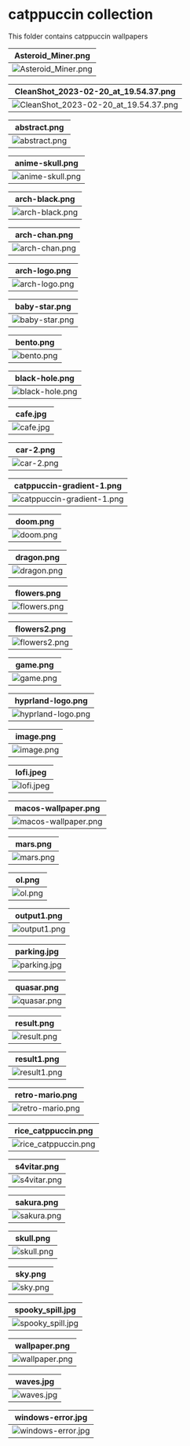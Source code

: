 # catppuccin collection

 This folder contains catppuccin wallpapers 

| **Asteroid_Miner.png** | 
|------------------------------------------|
| ![ Asteroid_Miner.png ](./Asteroid_Miner.png) | 


| **CleanShot_2023-02-20_at_19.54.37.png** | 
|------------------------------------------|
| ![ CleanShot_2023-02-20_at_19.54.37.png ](./CleanShot_2023-02-20_at_19.54.37.png) | 


| **abstract.png** | 
|------------------------------------------|
| ![ abstract.png ](./abstract.png) | 


| **anime-skull.png** | 
|------------------------------------------|
| ![ anime-skull.png ](./anime-skull.png) | 


| **arch-black.png** | 
|------------------------------------------|
| ![ arch-black.png ](./arch-black.png) | 


| **arch-chan.png** | 
|------------------------------------------|
| ![ arch-chan.png ](./arch-chan.png) | 


| **arch-logo.png** | 
|------------------------------------------|
| ![ arch-logo.png ](./arch-logo.png) | 


| **baby-star.png** | 
|------------------------------------------|
| ![ baby-star.png ](./baby-star.png) | 


| **bento.png** | 
|------------------------------------------|
| ![ bento.png ](./bento.png) | 


| **black-hole.png** | 
|------------------------------------------|
| ![ black-hole.png ](./black-hole.png) | 


| **cafe.jpg** | 
|------------------------------------------|
| ![ cafe.jpg ](./cafe.jpg) | 


| **car-2.png** | 
|------------------------------------------|
| ![ car-2.png ](./car-2.png) | 


| **catppuccin-gradient-1.png** | 
|------------------------------------------|
| ![ catppuccin-gradient-1.png ](./catppuccin-gradient-1.png) | 


| **doom.png** | 
|------------------------------------------|
| ![ doom.png ](./doom.png) | 


| **dragon.png** | 
|------------------------------------------|
| ![ dragon.png ](./dragon.png) | 


| **flowers.png** | 
|------------------------------------------|
| ![ flowers.png ](./flowers.png) | 


| **flowers2.png** | 
|------------------------------------------|
| ![ flowers2.png ](./flowers2.png) | 


| **game.png** | 
|------------------------------------------|
| ![ game.png ](./game.png) | 


| **hyprland-logo.png** | 
|------------------------------------------|
| ![ hyprland-logo.png ](./hyprland-logo.png) | 


| **image.png** | 
|------------------------------------------|
| ![ image.png ](./image.png) | 


| **lofi.jpeg** | 
|------------------------------------------|
| ![ lofi.jpeg ](./lofi.jpeg) | 


| **macos-wallpaper.png** | 
|------------------------------------------|
| ![ macos-wallpaper.png ](./macos-wallpaper.png) | 


| **mars.png** | 
|------------------------------------------|
| ![ mars.png ](./mars.png) | 


| **ol.png** | 
|------------------------------------------|
| ![ ol.png ](./ol.png) | 


| **output1.png** | 
|------------------------------------------|
| ![ output1.png ](./output1.png) | 


| **parking.jpg** | 
|------------------------------------------|
| ![ parking.jpg ](./parking.jpg) | 


| **quasar.png** | 
|------------------------------------------|
| ![ quasar.png ](./quasar.png) | 


| **result.png** | 
|------------------------------------------|
| ![ result.png ](./result.png) | 


| **result1.png** | 
|------------------------------------------|
| ![ result1.png ](./result1.png) | 


| **retro-mario.png** | 
|------------------------------------------|
| ![ retro-mario.png ](./retro-mario.png) | 


| **rice_catppuccin.png** | 
|------------------------------------------|
| ![ rice_catppuccin.png ](./rice_catppuccin.png) | 


| **s4vitar.png** | 
|------------------------------------------|
| ![ s4vitar.png ](./s4vitar.png) | 


| **sakura.png** | 
|------------------------------------------|
| ![ sakura.png ](./sakura.png) | 


| **skull.png** | 
|------------------------------------------|
| ![ skull.png ](./skull.png) | 


| **sky.png** | 
|------------------------------------------|
| ![ sky.png ](./sky.png) | 


| **spooky_spill.jpg** | 
|------------------------------------------|
| ![ spooky_spill.jpg ](./spooky_spill.jpg) | 


| **wallpaper.png** | 
|------------------------------------------|
| ![ wallpaper.png ](./wallpaper.png) | 


| **waves.jpg** | 
|------------------------------------------|
| ![ waves.jpg ](./waves.jpg) | 


| **windows-error.jpg** | 
|------------------------------------------|
| ![ windows-error.jpg ](./windows-error.jpg) | 


